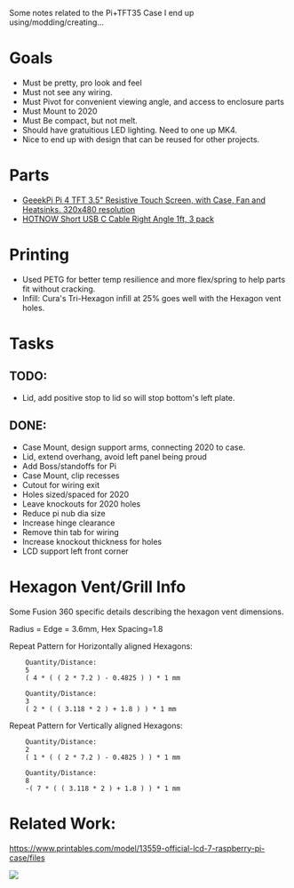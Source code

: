 Some notes related to the Pi+TFT35 Case I end up using/modding/creating...

# Goals
- Must be pretty, pro look and feel
- Must not see any wiring.
- Must Pivot for convenient viewing angle, and access to enclosure parts
- Must Mount to 2020
- Must Be compact, but not melt.
- Should have gratuitious LED lighting.  Need to one up MK4.
- Nice to end up with design that can be reused for other projects.

# Parts

- [GeeekPi Pi 4 TFT 3.5" Resistive Touch Screen, with Case, Fan and Heatsinks. 320x480 resolution](https://www.amazon.com/gp/product/B083C12N57)
- [HOTNOW Short USB C Cable Right Angle 1ft, 3 pack](https://www.amazon.com/gp/product/B092KF36T6)


# Printing
- Used PETG for better temp resilience and more flex/spring to help parts fit without cracking.
- Infill: Cura's Tri-Hexagon infill at 25% goes well with the Hexagon vent holes.


# Tasks
## TODO:
- Lid, add positive stop to lid so will stop bottom's left plate.
## DONE:
- Case Mount, design support arms, connecting 2020 to case.
- Lid, extend overhang, avoid left panel being proud
- Add Boss/standoffs for Pi
- Case Mount, clip recesses
- Cutout for wiring exit
- Holes sized/spaced for 2020
- Leave knockouts for 2020 holes
- Reduce pi nub dia size
- Increase hinge clearance
- Remove thin tab for wiring
- Increase knockout thickness for holes
- LCD support left front corner


# Hexagon Vent/Grill Info
Some Fusion 360 specific details describing the hexagon vent dimensions.

Radius = Edge = 3.6mm, Hex Spacing=1.8

Repeat Pattern for Horizontally aligned Hexagons:
```
    Quantity/Distance:
    5
    ( 4 * ( ( 2 * 7.2 ) - 0.4825 ) ) * 1 mm

    Quantity/Distance:
    3
    ( 2 * ( ( 3.118 * 2 ) + 1.8 ) ) * 1 mm
```

Repeat Pattern for Vertically aligned Hexagons:
```
    Quantity/Distance:
    2
    ( 1 * ( ( 2 * 7.2 ) - 0.4825 ) ) * 1 mm

    Quantity/Distance:
    8
    -( 7 * ( ( 3.118 * 2 ) + 1.8 ) ) * 1 mm
```    

# Related Work:

https://www.printables.com/model/13559-official-lcd-7-raspberry-pi-case/files

![](https://media.printables.com/media/prints/13559/images/121712_9f5b8a5f-cef2-41cc-9dfb-3fcf251d7161/thumbs/inside/1280x960/jpg/img_20180904_165834_13559.webp)


